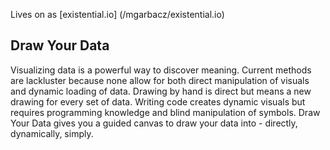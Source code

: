 Lives on as [existential.io] (/mgarbacz/existential.io)

Draw Your Data
--------------

Visualizing data is a powerful way to discover meaning. Current methods are
lackluster because none allow for both direct manipulation of visuals and dynamic
loading of data. Drawing by hand is direct but means a new drawing for every set
of data. Writing code creates dynamic visuals but requires programming
knowledge and blind manipulation of symbols. Draw Your Data gives you a guided
canvas to draw your data into - directly, dynamically, simply.
